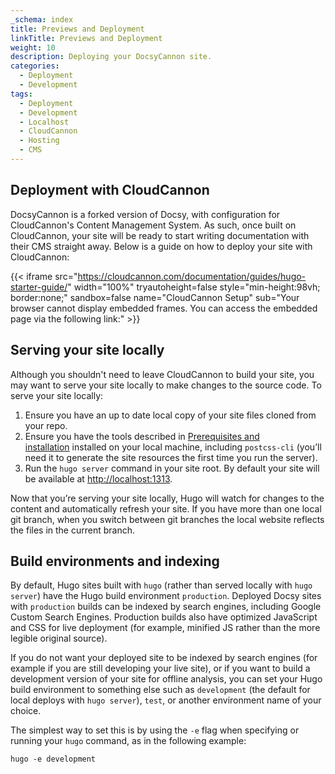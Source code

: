 ```yaml
---
_schema: index
title: Previews and Deployment
linkTitle: Previews and Deployment
weight: 10
description: Deploying your DocsyCannon site.
categories:
  - Deployment
  - Development
tags:
  - Deployment
  - Development
  - Localhost
  - CloudCannon
  - Hosting
  - CMS
---
```

## Deployment with CloudCannon

DocsyCannon is a forked version of Docsy, with configuration for CloudCannon's Content Management System. As such, once built on CloudCannon, your site will be ready to start writing documentation with their CMS straight away. Below is a guide on how to deploy your site with CloudCannon:

{{< iframe src="https://cloudcannon.com/documentation/guides/hugo-starter-guide/" width="100%" tryautoheight=false style="min-height:98vh; border:none;" sandbox=false name="CloudCannon Setup" sub="Your browser cannot display embedded frames. You can access the embedded page via the following link:" >}}

## Serving your site locally

Although you shouldn't need to leave CloudCannon to build your site, you may want to serve your site locally to make changes to the source code. To serve your site locally:

1. Ensure you have an up to date local copy of your site files cloned from your repo.
2. Ensure you have the tools described in&nbsp;[Prerequisites and installation](https://www.)&nbsp;installed on your local machine, including&nbsp;`postcss-cli`&nbsp;(you’ll need it to generate the site resources the first time you run the server).
3. Run the&nbsp;`hugo server`&nbsp;command in your site root. By default your site will be available at&nbsp;[http://localhost:1313](http://localhost:1313/).

Now that you’re serving your site locally, Hugo will watch for changes to the content and automatically refresh your site. If you have more than one local git branch, when you switch between git branches the local website reflects the files in the current branch.

## Build environments and indexing

By default, Hugo sites built with&nbsp;`hugo`&nbsp;(rather than served locally with&nbsp;`hugo server`) have the Hugo build environment&nbsp;`production`. Deployed Docsy sites with&nbsp;`production`&nbsp;builds can be indexed by search engines, including Google Custom Search Engines. Production builds also have optimized JavaScript and CSS for live deployment (for example, minified JS rather than the more legible original source).

If you do not want your deployed site to be indexed by search engines (for example if you are still developing your live site), or if you want to build a development version of your site for offline analysis, you can set your Hugo build environment to something else such as&nbsp;`development`&nbsp;(the default for local deploys with&nbsp;`hugo server`),&nbsp;`test`, or another environment name of your choice.

The simplest way to set this is by using the&nbsp;`-e`&nbsp;flag when specifying or running your&nbsp;`hugo`&nbsp;command, as in the following example:

```
hugo -e development
```

##